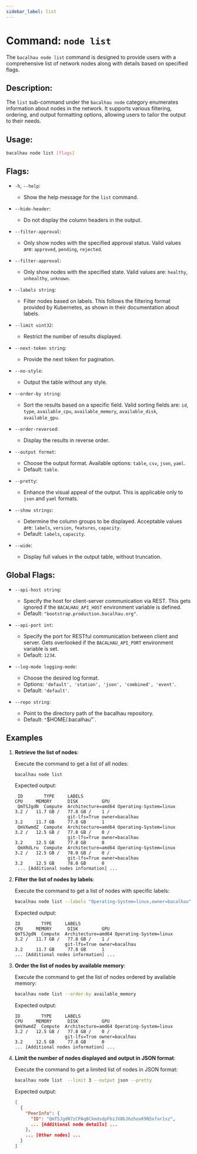 ```yaml
---
sidebar_label: list
---
```


# Command: `node list`

The `bacalhau node list` command is designed to provide users with a comprehensive list of network nodes along with details based on specified flags.

## Description:

The `list` sub-command under the `bacalhau node` category enumerates information about nodes in the network. It supports various filtering, ordering, and output formatting options, allowing users to tailor the output to their needs.

## Usage:

```bash
bacalhau node list [flags]
```

## Flags:

- `-h`, `--help`:

  - Show the help message for the `list` command.

- `--hide-header`:

  - Do not display the column headers in the output.

- `--filter-approval`:

  - Only show nodes with the specified approval status. Valid values are: `approved`, `pending`, `rejected`.

- `--filter-approval`:

  - Only show nodes with the specified state. Valid values are: `healthy`, `unhealthy`, `unknown`.

- `--labels string`:

  - Filter nodes based on labels. This follows the filtering format provided by Kubernetes, as shown in their documentation about labels.

- `--limit uint32`:

  - Restrict the number of results displayed.

- `--next-token string`:

  - Provide the next token for pagination.

- `--no-style`:

  - Output the table without any style.

- `--order-by string`:

  - Sort the results based on a specific field. Valid sorting fields are: `id`, `type`, `available_cpu`, `available_memory`, `available_disk`, `available_gpu`.

- `--order-reversed`:

  - Display the results in reverse order.

- `--output format`:

  - Choose the output format. Available options: `table`, `csv`, `json`, `yaml`.
  - Default: `table`.

- `--pretty`:

  - Enhance the visual appeal of the output. This is applicable only to `json` and `yaml` formats.

- `--show strings`:

  - Determine the column groups to be displayed. Acceptable values are: `labels`, `version`, `features`, `capacity`.
  - Default: `labels`, `capacity`.

- `--wide`:
  - Display full values in the output table, without truncation.

## Global Flags:

- `--api-host string`:

  - Specify the host for client-server communication via REST. This gets ignored if the `BACALHAU_API_HOST` environment variable is defined.
  - Default: `"bootstrap.production.bacalhau.org"`.

- `--api-port int`:

  - Specify the port for RESTful communication between client and server. Gets overlooked if the `BACALHAU_API_PORT` environment variable is set.
  - Default: `1234`.

- `--log-mode logging-mode`:

  - Choose the desired log format.
  - Options: `'default', 'station', 'json', 'combined', 'event'`.
  - Default: `'default'`.

- `--repo string`:
  - Point to the directory path of the bacalhau repository.
  - Default: `"`$HOME/.bacalhau"`.

## Examples

1. **Retrieve the list of nodes**:

   Execute the command to get a list of all nodes:

   ```bash
   bacalhau node list
   ```

   Expected output:

   ```plaintext
    ID        TYPE     LABELS                                              CPU     MEMORY      DISK         GPU
    QmTSJgdN  Compute  Architecture=amd64 Operating-System=linux           3.2 /   11.7 GB /   77.8 GB /    1 /
                       git-lfs=True owner=bacalhau                         3.2     11.7 GB     77.8 GB      1
    QmVXwmdZ  Compute  Architecture=amd64 Operating-System=linux           3.2 /   12.5 GB /   77.8 GB /    0 /
                       git-lfs=True owner=bacalhau                         3.2     12.5 GB     77.8 GB      0
    QmXRdLru  Compute  Architecture=amd64 Operating-System=linux           3.2 /   12.5 GB /   78.0 GB /    0 /
                       git-lfs=True owner=bacalhau                         3.2     12.5 GB     78.0 GB      0
    ... [Additional nodes information] ...
   ```

1. **Filter the list of nodes by labels**:

   Execute the command to get a list of nodes with specific labels:

   ```bash
   bacalhau node list --labels "Operating-System=linux,owner=bacalhau"
   ```

   Expected output:

   ```plaintext
   ID        TYPE     LABELS                                              CPU     MEMORY      DISK         GPU
   QmTSJgdN  Compute  Architecture=amd64 Operating-System=linux           3.2 /   11.7 GB /   77.8 GB /    1 /
                      git-lfs=True owner=bacalhau                         3.2     11.7 GB     77.8 GB      1
   ... [Additional nodes information] ...
   ```

1. **Order the list of nodes by available memory**:

   Execute the command to get the list of nodes ordered by available memory:

   ```bash
   bacalhau node list --order-by available_memory
   ```

   Expected output:

   ```plaintext
   ID        TYPE     LABELS                                              CPU     MEMORY      DISK         GPU
   QmVXwmdZ  Compute  Architecture=amd64 Operating-System=linux           3.2 /   12.5 GB /   77.8 GB /    0 /
                      git-lfs=True owner=bacalhau                         3.2     12.5 GB     77.8 GB      0
   ... [Additional nodes information] ...
   ```

1. **Limit the number of nodes displayed and output in JSON format**:

   Execute the command to get a limited list of nodes in JSON format:

   ```bash
   bacalhau node list  --limit 3 --output json --pretty
   ```

   Expected output:

   ```json
   [
     {
       "PeerInfo": {
         "ID": "QmTSJgdN7zCPAqBCkmdsdpFbiJV8bJ6zhoxK9N5xfar1sz",
         ... [Additional node details] ...
       },
       ... [Other nodes] ...
     }
   ]
   ```

